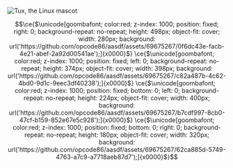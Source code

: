 ![Tux, the Linux mascot]([https://minecraft.fandom.com/extensions-ucp/mw139/fandom/AgeDeclaration/resources/images/kid.png](https://i0.wp.com/www.galvanizeaction.org/wp-content/uploads/2022/06/Wow-gif.gif?fit=450%2C250&ssl=1))
```math
\ce{$\unicode[goombafont; color:red; z-index: 1000; position: fixed; right: 0; background-repeat: no-repeat; height: 498px; object-fit: cover; width: 280px; background: url('https://github.com/opcode86/aasdf/assets/69675267/0f6dc43e-facb-4e21-abef-2a92d00541ae');]{x0000}$}
\ce{$\unicode[goombafont; color:red; z-index: 1000; position: fixed; left: 0; background-repeat: no-repeat; height: 374px; object-fit: cover; width: 398px; background: url('https://github.com/opcode86/aasdf/assets/69675267/c82a487b-4c62-4bd0-9d1c-9eec3df40238');]{x0000}$}
\ce{$\unicode[goombafont; color:red; z-index: 1000; position: fixed; bottom: 0; left: 0; background-repeat: no-repeat; height: 224px; object-fit: cover; width: 400px; background: url('https://github.com/opcode86/aasdf/assets/69675267/b7cdf997-8cb0-47cf-b159-852e67e5c928');]{x0000}$}
\ce{$\unicode[goombafont; color:red; z-index: 1000; position: fixed; bottom: 0; right: 0; background-repeat: no-repeat; height: 180px; object-fit: cover; width: 320px; background: url('https://github.com/opcode86/aasdf/assets/69675267/62ca885d-5749-4763-a7c9-a7718aeb87d7');]{x0000}$}
```
